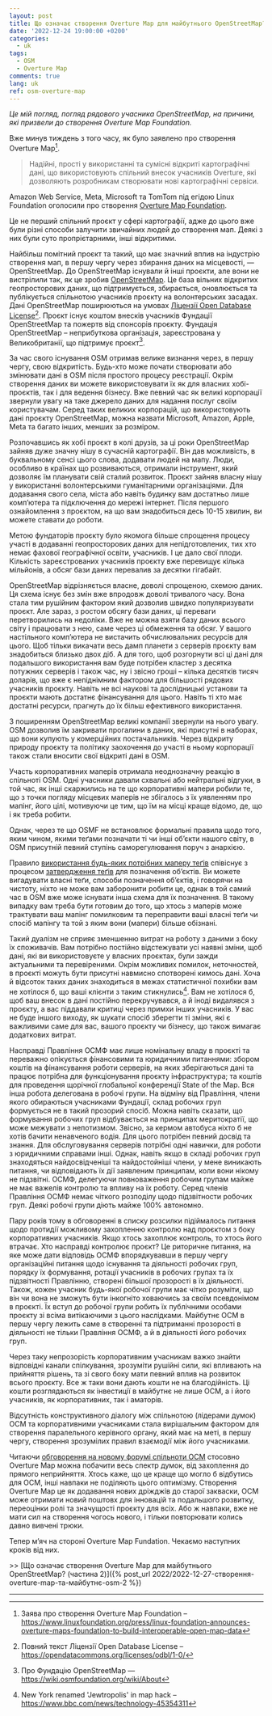 ```yaml
---
layout: post
title: Що означає створення Overture Map для майбутнього OpenStreetMap?
date: '2022-12-24 19:00:00 +0200'
categories:
  - uk
tags:
  - OSM
  - Overture Map
comments: true
lang: uk
ref: osm-overture-map
---
```


*Це мій погляд, погляд рядового учасника OpenStreetMap, на причини, які призвели до створення Overture Map Foundation.*

Вже минув тиждень з того часу, як було заявлено про створення Overture Map[^1].

> Надійні, прості у використанні та сумісні відкриті картографічні дані, що використовують спільний внесок учасників Overture, які дозволяють розробникам створювати нові картографічні сервіси.

Amazon Web Service, Meta, Microsoft та TomTom під егідою Linux Foundation оголосили про створення [Overture Map Foundation](https://overturemaps.org/).

Це не перший спільний проєкт у сфері картографії, адже до цього вже були різні способи залучити звичайних людей до створення мап. Деякі з них були суто пропрієтарними, інші відкритими.

Найбільш помітний проєкт та такий, що має значний вплив на індустрію створення мап, в першу чергу через збирання даних на місцевості, — OpenStreetMap. До OpenStreetMap існували й інші проєкти, але вони не вистрілили так, як це зробив [OpenStreetMap](https://openstreetmap.org). Це база вільних відкритих геопросторових даних, що підтримується, збирається, оновлюється та публікується спільнотою учасників проєкту на волонтерських засадах. Дані OpenStreetMap поширюються на умовах [Ліцензії Open Database License](https://opendatacommons.org/licenses/odbl/summary/)[^2]. Проєкт існує коштом внесків учасників Фундації OpenStreetMap та пожертв від спонсорів проєкту. Фундація OpenStreetMap – неприбуткова організація, зареєстрована у Великобританії, що підтримує проєкт[^3].

За час свого існування OSM отримав велике визнання через, в першу чергу, свою відкритість. Будь-хто може почати створювати або змінювати дані в OSM після простого процесу реєстрації. Окрім створення даних ви можете використовувати їх як для власних хобі-проєктів, так і для ведення бізнесу. Вже певний час як великі корпорації звернули увагу на таке джерело даних для надання послуг своїм користувачам. Серед таких великих корпорацій, що використовують дані проєкту OpenStreetMap, можна назвати Microsoft, Amazon, Apple, Meta та багато інших, менших за розміром. 

Розпочавшись як хобі проєкт в колі друзів, за ці роки OpenStreetMap зайняв дуже значну нішу в сучасній картографії. Він дав можливість, в буквальному сенсі цього слова, додавати людей на мапу. Люди, особливо в країнах що розвиваються, отримали інструмент, який дозволяє їм планувати свій сталий розвиток. Проєкт зайняв власну нішу у використанні волонтерськими гуманітарними організаціями. Для додавання свого села, міста або навіть будинку вам достатньо лише компʼютера та підключення до мережі інтернет. Після першого ознайомлення з проєктом, на що вам знадобиться десь 10-15 хвилин, ви можете ставати до роботи.

Метою фундаторів проєкту було якомога більше спрощення процесу участі в додаванні геопросторових даних для непідготовлених, тих хто немає фахової географічної освіти, учасників. І це дало свої плоди. Кількість зареєстрованих учасників проєкту вже перевищує кілька мільйонів, а обсяг бази даних перевалив за десятки гігабайт.

OpenStreetMap відрізняється власне, доволі спрощеною, схемою даних. Ця схема існує без змін вже впродовж доволі тривалого часу. Вона стала тим рушійним фактором який дозволив швидко популяризувати проєкт. Але зараз, з ростом обсягу бази даних, ці переваги перетворились на недоліки. Вже не можна взяти базу даних всього світу і працювати з нею, саме через ці обмеження та обсяг. У вашого настільного компʼютера не вистачить обчислювальних ресурсів для цього. Щоб тільки викачати весь дамп планети з серверів проєкту вам знадобиться близько двох діб. А для того, щоб розгорнути всі ці дані для подальшого використання вам буде потрібен кластер з десятка потужних серверів і також час, ну і звісно гроші – кілька десятків тисяч доларів, що вже є непіднімним фактором для більшості рядових учасників проєкту. Навіть не всі наукові та дослідницькі установи та проєкти мають достатнє фінансування для цього. Навіть ті хто має достатні ресурси, прагнуть до їх більш ефективного використання.

З поширенням OpenStreetMap великі компанії звернули на нього увагу.  OSM дозволив їм закривати прогалини в даних, які присутні в наборах, що вони купують у комерційних постачальників. Через відкриту природу проєкту та політику заохочення до участі в ньому корпорації також стали вносити свої відкриті дані в OSM.

Участь корпоративних маперів отримала неоднозначну реакцію в спільноті OSM. Одні учасники давали схвальні або нейтральні відгуки, в той час, як інші скаржились на те що корпоративні мапери робили те, що з точки погляду місцевих маперів не збігалось з їх уявленням про мапінг, його цілі, мотивуючи це тим, що їм на місці краще відомо, де, що і як треба робити.

Однак, через те що OSMF не встановлює формальні правила щодо того, яким чином, якими теґами позначати ті чи інші обʼєкти нашого світу, в OSM присутній певний ступінь саморегулювання поруч з анархією.

Правило [використання будь-яких потрібних маперу теґів](https://wiki.openstreetmap.org/wiki/Any_tags_you_like) співіснує з процесом [затвердження теґів](https://wiki.openstreetmap.org/wiki/Proposal_process) для позначення обʼєктів. Ви можете вигадувати власні теґи, способи позначення обʼєктів, і говорячи на чистоту, ніхто не може вам заборонити робити це, однак в той самий час в OSM вже може існувати інша схема для їх позначення. В такому випадку вам треба бути готовим до того, що хтось з маперів може трактувати ваш мапінг помилковим та переправити ваші власні теґи чи спосіб мапінгу та той з яким вони (мапери) більше обізнані.

Такий дуалізм не сприяє зменшенню витрат на роботу з даними з боку їх споживачів. Вам потрібно постійно відстежувати усі наявні зміни, щоб дані, які ви використовуєте у власних проєктах, були зажди актуальними та перевіреними. Окрім можливих помилок, неточностей, в проєкті можуть бути присутні навмисно спотворені кимось дані. Хоча й відсоток таких даних знаходиться в межах статистичної похибки вам не хотілося б, що ваші клієнти з таким стикнулись[^4]. Вам не хотілося б, щоб ваш внесок в дані постійно перекручувався, а й іноді видалявся з проєкту, а вас піддавали критиці через примхи інших учасників. У вас не буде іншого виходу, як шукати спосіб зберегти ті зміни, які є важливими саме для вас, вашого проєкту чи бізнесу, що також вимагає додаткових витрат.

Насправді Правління ОСМФ має лише номінальну владу в проєкті та переважно опікується фінансовими та юридичними питаннями: збором коштів на фінансування роботи серверів, на яких зберігаються дані та працює потрібна для функціонування проєкту інфраструктура; та коштів для проведення щорічної глобальної конференції State of the Map. Вся інша робота делегована в робочі групи. На відміну від Правління, члени якого обираються учасниками Фундації, склад робочих груп формується не в такий прозорий спосіб. Можна навіть сказати, що формування робочих груп відбувається на принципах меритократії, що може межувати з непотизмом. Звісно, за кермом автобуса ніхто б не хотів бачити ненавченого водія. Для цього потрібен певний досвід та знання. Для обслуговування серверів потрібні одні навички, для роботи з юридичними справами інші. Однак, навіть якщо в складі робочих груп знаходяться найдосвідченіші та найдостойніші члени, у мене виникають питання, чи відповідають їх дії заявленим принципам, коли вони нікому не підзвітні. ОСМФ, делегуючи повноваження робочим групам майже не має важелів контролю та впливу на їх роботу. Серед членів Правління ОСМФ немає чіткого розподілу щодо підзвітности робочих груп. Деякі робочі групи діють майже 100% автономно.

Пару років тому в обговоренні в списку розсилки підіймалось питання щодо протидії можливому захопленню контролю над проєктом з боку корпоративних учасників. Якщо хтось захоплює контроль, то хтось його втрачає. Хто насправді контролює проєкт? Це риторичне питання, на яке може дати відповідь ОСМФ впорядкувавши в першу чергу організаційні питання щодо існування та діяльності робочих груп, порядку їх формування, ротації учасників в робочих групах та їх підзвітності Правлінню, створені більшої прозорості в їх діяльності. Також, кожен учасник будь-якої робочої групи має чітко розуміти, що він чи вона не зможуть бути інкогніто ховаючись за своїм псевдонімом в проєкті. Їх вступ до робочої групи робить їх публічними особами проєкту зі всіма витікаючими з цього наслідками. Майбутнє ОСМ в першу чергу лежить саме в створенні та підтриманні прозорості в діяльності не тільки Правління ОСМФ, а й в діяльності його робочих груп.

Через таку непрозорість корпоративним учасникам важко знайти відповідні канали спілкування, зрозуміти рушійні сили, які впливають на прийняття рішень, та зі свого боку мати певний вплив на розвиток всього проєкту. Все ж таки вони дають кошти не на благодійність. Ці кошти розглядаються як інвестиції в майбутнє не лише ОСМ, а і його учасників, як корпоративних, так і аматорів.

Відсутність конструктивного діалогу між спільнотою (лідерами думок) ОСМ та корпоративними учасниками стала вирішальним фактором для створення паралельного керівного органу, який має на меті, в першу чергу, створення зрозумілих правил взаємодії між його учасниками.

Читаючи [обговорення на новому форумі спільноти ОСМ](https://community.openstreetmap.org/t/overturemaps-org-big-businesses-osmf-alternative/6760) стосовно Overture Map можна побачити весь спектр думок, від захоплення до прямого неприйняття. Хтось каже, що це краще що могло б відбутись для ОСМ, інші навпаки не поділяють цього оптимізму. Створення Overture Map це як додавання нових дріжджів до старої закваски, ОСМ може отримати новий поштовх для інновацій та подальшого розвитку, переоцінки ролі та значущості проєкту для всіх. Або ж навпаки, вже не мати сил на створення чогось нового, і тільки повторювати колись давно вивчені трюки.

Тепер мʼяч на стороні Overture Map Fundation. Чекаємо наступних кроків від них.

\>\> [Що означає створення Overture Map для майбутнього OpenStreetMap? (частина 2)]({% post_url 2022/2022-12-27-створення-overture-map-та-майбутнє-osm-2 %})

---

[^1]: Заява про створення Overture Map Foundation – <https://www.linuxfoundation.org/press/linux-foundation-announces-overture-maps-foundation-to-build-interoperable-open-map-data>

[^2]: Повний текст Ліцензії Open Database License – <https://opendatacommons.org/licenses/odbl/1-0/>

[^3]: Про Фундацію OpenStreetMap — <https://wiki.osmfoundation.org/wiki/About>

[^4]: New York renamed 'Jewtropolis' in map hack – <https://www.bbc.com/news/technology-45354311>
